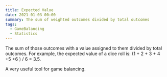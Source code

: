 ```yaml
---
title: Expected Value
date: 2021-01-03 00:00
summary: The sum of weighted outcomes divided by total outcomes
tags:
  - GameBalancing
  - Statistics
---
```


The sum of those outcomes with a value assigned to them divided by total outcomes. For example, the expected value of a dice roll is: (1 + 2 + 3 + 4 +5 +6 ) / 6 = 3.5.

A very useful tool for game balancing. 
